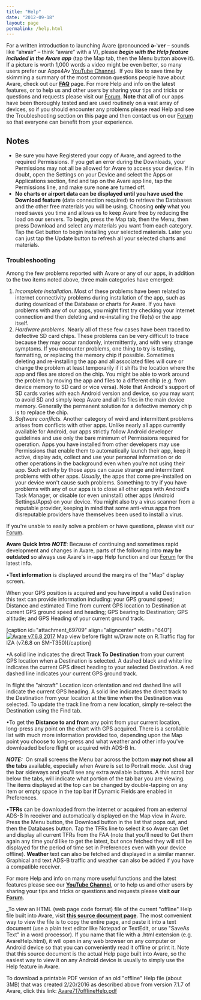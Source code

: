 ```yaml
---
title: "Help"
date: "2012-09-18"
layout: page
permalink: /help.html
---
```


For a written introduction to launching Avare (pronounced **ə-ˈver** – sounds like “ah**v**air” – think “aware” with a V), please _**begin with the Help feature included in the Avare app**_ (tap the Map tab, then the Menu button above it). If a picture is worth 1,000 words a video might be even better, so many users prefer our Apps4Av [YouTube Channel](https://www.youtube.com/channel/UC0OSj8qmkSg01DIilEzxHGg "Avare YouTube Channel").  If you like to save time by skimming a summary of the most common questions people have about Avare, check out our [**FAQ**](https://apps4av.net/site/avare-overview/avare-%e2%80%a2-faq/ "Avare • FAQ") page. For more Help and info on the latest features, or to help us and other users by sharing your tips and tricks or questions and requests please visit our [Forum](https://groups.google.com/forum/#!forum/apps4av-forum "Apps4Av Forum"). **Note** that all of our apps have been thoroughly tested and are used routinely on a vast array of devices, so if you should encounter any problems please read Help and see the Troubleshooting section on this page and then contact us on our [Forum](https://groups.google.com/d/forum/apps4av-forum "Apps4Av Forum") so that everyone can benefit from your experience.

## Notes

- Be sure you have Registered your copy of Avare, and agreed to the required Permissions. If you get an error during the Downloads, your Permissions may not all be allowed for Avare to access your device. If in doubt, open the Settings on your Device and select the Apps or Applications section, find and tap on the Avare app line, tap the Permissions line, and make sure none are turned off.
- **No charts or airport data can be displayed until you have used the Download feature** (data connection required) to retrieve the Databases and the other free materials you will be using. Choosing **only** what you need saves you time and allows us to keep Avare free by reducing the load on our servers. To begin, press the Map tab, then the Menu, then press Download and select any materials you want from each category. Tap the Get button to begin installing your selected materials. Later you can just tap the Update button to refresh all your selected charts and materials.

### Troubleshooting

Among the few problems reported with Avare or any of our apps, in addition to the two items noted above, three main categories have emerged:

1. _Incomplete installation_. Most of these problems have been related
	to internet connectivity problems during installation of the app,
	such as during download of the Database or charts for Avare. If
	you have problems with any of our apps, you might first try
	checking your internet connection and then deleting and
	re-installing the file(s) or the app itself.
1. _Hardware problems_. Nearly all of these few cases have been traced
	to defective SD card chips. These problems can be very difficult
	to trace because they may occur randomly, intermittently, and with
	very strange symptoms. If you encounter problems, one thing to try
	is testing, formatting, or replacing the memory chip if
	possible. Sometimes deleting and re-installing the app and all
	associated files will cure or change the problem at least
	temporarily if it shifts the location where the app and files are
	stored on the chip. You might be able to work around the problem
	by moving the app and files to a different chip (e.g. from device
	memory to SD card or vice versa). Note that Android's support of
	SD cards varies with each Android version and device, so you may
	want to avoid SD and simply keep Avare and all its files in the
	main device memory. Generally the permanent solution for a
	defective memory chip is to replace the chip.
1. _Software conflicts._ Another category of weird and intermittent
   problems arises from conflicts with other apps. Unlike nearly all
   apps currently available for Android, our apps strictly follow
   Android developer guidelines and use only the bare minimum of
   Permissions required for operation. Apps you have installed from
   other developers may use Permissions that enable them to
   automatically launch their app, keep it active, display ads,
   collect and use your personal information or do other operations in
   the background even when you're not using their app. Such activity
   by those apps can cause strange and intermittent problems with
   other apps. _Usually_, the apps that come pre-installed on your
   device won't cause such problems. Something to try if you have
   problems with any of our apps is to close all other apps with
   Android's Task Manager, or disable (or even uninstall) other apps
   (Android Settings/Apps) on your device. You might also try a virus
   scanner from a reputable provider, keeping in mind that some
   anti-virus apps from disreputable providers have themselves been
   used to install a virus.

If you're unable to easily solve a problem or have questions, please visit our [Forum](https://groups.google.com/d/forum/apps4av-forum "Apps4Av Forum").

**Avare Quick Intro** _**NOTE**_: Because of continuing and sometimes
rapid development and changes in Avare, parts of the following intro
**may be outdated** so always use Avare's in-app Help function and our
[Forum](https://groups.google.com/forum/#!forum/apps4av-forum) for the latest info.

•**Text information** is displayed around the margins of the "Map" display screen.

When your GPS position is acquired and you have input a valid
Destination this text can provide information including: your GPS
ground speed; Distance and estimated Time from current GPS location to
Destination at current GPS ground speed and heading; GPS bearing to
Destination; GPS altitude; and GPS Heading of your current ground
track.

\[caption id="attachment\_69709" align="aligncenter" width="640"\][![Avare v7.6.8 2017](images/avare768onsmt3502.jpg)](images/2017/05/avare768onsmt3502.jpg) Map view before flight w/Draw note on R.Traffic flag for IZA (v7.6.8 on SM-T350)\[/caption\]

•A solid line indicates the direct **Track To Destination** from your
current GPS location when a Destination is selected. A dashed black
and white line indicates the current GPS direct heading to your
selected Destination. A red dashed line indicates your current GPS
ground track.

In flight the "aircraft" Location icon orientation and red dashed line
will indicate the current GPS heading. A solid line indicates the
direct track to the Destination from your location at the time when
the Destination was selected. To update the track line from a new
location, simply re-select the Destination using the Find tab.

•To get the **Distance to and from** any point from your current
location, long-press any point on the chart with GPS acquired. There
is a scrollable list with much more information provided too,
depending upon the Map point you choose to long-press and what weather
and other info you've downloaded before flight or acquired with ADS-B
In.

_**NOTE:**_  On small screens the Menu bar across the bottom **may not
show all the tabs** available, especially when Avare is set to
Portrait mode. Just drag the bar sideways and you'll see any extra
available buttons. A thin scroll bar below the tabs, will indicate
what portion of the tab bar you are viewing. The items displayed at
the top can be changed by double-tapping on any item or empty space in
the top bar **if** Dynamic Fields are enabled in Preferences.

•**TFRs** can be downloaded from the internet or acquired from an
external ADS-B In receiver and automatically displayed on the Map view
in Avare. Press the Menu button, the Download button in the list that
pops out, and then the Databases button. Tap the TFRs line to select
it so Avare can Get and display all current TFRs from the FAA (note
that you'll need to Get them again any time you'd like to get the
latest, but once fetched they will still be displayed for the period
of time set in Preferences even with your device offline). **Weather**
text can also be fetched and displayed in a similar manner. Graphical
and text ADS-B traffic and weather can also be added if you have a
compatible receiver.

For more Help and info on many more useful functions and the latest
features please see our [**YouTube Channel**](https://www.youtube.com/channel/UC0OSj8qmkSg01DIilEzxHGg),
or to help us and other users by sharing your tips and tricks or
questions and requests please **visit our
[Forum](https://groups.google.com/forum/#!forum/apps4av-forum "Apps4Av Forum")**.

_To view an HTML (web page code format) file of the current "offline"
Help file built into Avare, visit 
**[this source document page](https://raw.githubusercontent.com/apps4av/avare/master/app/src/main/assets/help.html "Current Avare internal Help File on GitHub website")**.
The most convenient way to view the file is to copy the entire page,
and paste it into a text document (use a plain text editor like
Notepad or TextEdit, or use "SaveAs Text" in a word processor). If you
name that file with a .html extension (e.g. AvareHelp.html), it will
open in any web browser on any computer or Android device so that you
can conveniently read it offline or print it. Note that this source
document is the actual Help page built into Avare, so the easiest way
to view it on any Android device is usually to simply use the Help
feature in Avare.

To download a printable PDF version of an old "offline" Help file
(about 3MB) that was created 2/20/2016 as described above from version
7.1.7 of Avare, click this link:
[Avare717offlineHelp.pdf](images/2016/02/avare717offlinehelp2.pdf "Outdated Avare In-App Help File as PDF")

